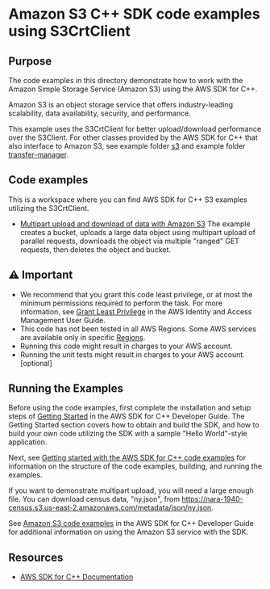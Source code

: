 # Amazon S3 C++ SDK code examples using S3CrtClient

## Purpose
The code examples in this directory demonstrate how to work with the Amazon Simple Storage Service
(Amazon S3) using the AWS SDK for C++.

Amazon S3 is an object storage service that offers industry-leading scalability, data availability, security, and performance.

This example uses the S3CrtClient for better upload/download performance over the S3Client.  For other classes provided by the AWS SDK for C++ that also interface to
Amazon S3, see example folder [s3](../s3) and example folder [transfer-manager](../transfer-manager).

## Code examples
This is a workspace where you can find AWS SDK for C++ S3 examples utilizing the S3CrtClient.

- [Multipart upload and download of data with Amazon S3](./s3-crt-demo.cpp) The example creates a bucket, uploads a large data object using multipart upload of parallel requests, downloads the object via multiple "ranged" GET requests, then deletes the object and bucket.

## ⚠ Important
- We recommend that you grant this code least privilege, or at most the minimum permissions required to perform the task. For more information, see [Grant Least Privilege](https://docs.aws.amazon.com/IAM/latest/UserGuide/best-practices.html#grant-least-privilege) in the AWS Identity and Access Management User Guide.
- This code has not been tested in all AWS Regions. Some AWS services are available only in specific [Regions](https://aws.amazon.com/about-aws/global-infrastructure/regional-product-services).
- Running this code might result in charges to your AWS account.
- Running the unit tests might result in charges to your AWS account. [optional]

## Running the Examples
Before using the code examples, first complete the installation and setup steps of [Getting Started](https://docs.aws.amazon.com/sdk-for-cpp/v1/developer-guide/getting-started.html) in the AWS SDK for C++ Developer Guide.
The Getting Started section covers how to obtain and build the SDK, and how to build your own code utilizing the SDK with a sample "Hello World"-style application.

Next, see [Getting started with the AWS SDK for C++ code examples](https://docs.aws.amazon.com/sdk-for-cpp/v1/developer-guide/getting-started-code-examples.html) for information on the structure of the code examples, building, and running the examples.

If you want to demonstrate multipart upload, you will need a large enough file.  You can download census data, "ny.json", from
https://nara-1940-census.s3.us-east-2.amazonaws.com/metadata/json/ny.json.

See [Amazon S3 code examples](https://docs.aws.amazon.com/sdk-for-cpp/v1/developer-guide/examples-s3.html) in the AWS SDK for C++ Developer Guide for additional information on using the Amazon S3 service with the SDK.

## Resources
- [AWS SDK for C++ Documentation](https://docs.aws.amazon.com/sdk-for-cpp/index.html)

